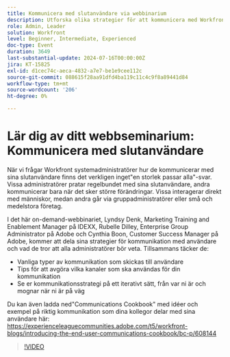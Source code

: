 ```yaml
---
title: Kommunicera med slutanvändare via webbinarium
description: Utforska olika strategier för att kommunicera med Workfront-användare i vårt on-demand-webbinarium. Lär dig av IDEXX-, Adobe- och Adobe Workfront-experter om effektiva kanaler, olika typer av kommunikation och hur ni utvecklar er strategi iterativt.
role: Admin, Leader
solution: Workfront
level: Beginner, Intermediate, Experienced
doc-type: Event
duration: 3649
last-substantial-update: 2024-07-16T00:00:00Z
jira: KT-15825
exl-id: d1cec74c-aeca-4832-a7e7-be1e9cee112c
source-git-commit: 088615f28aa91dfd4ba119c11c4c9f8a89441d84
workflow-type: tm+mt
source-wordcount: '206'
ht-degree: 0%

---
```


# Lär dig av ditt webbseminarium: Kommunicera med slutanvändare

När vi frågar Workfront systemadministratörer hur de kommunicerar med sina slutanvändare finns det verkligen inget&quot;en storlek passar alla&quot;-svar. Vissa administratörer pratar regelbundet med sina slutanvändare, andra kommunicerar bara när det sker större förändringar. Vissa interagerar direkt med människor, medan andra går via gruppadministratörer eller små och medelstora företag.

I det här on-demand-webbinariet, Lyndsy Denk, Marketing Training and Enablement Manager på IDEXX, Rubelle Dilley, Enterprise Group Administrator på Adobe och Cynthia Boon, Customer Success Manager på Adobe, kommer att dela sina strategier för kommunikation med användare och vad de tror att alla administratörer bör veta. Tillsammans täcker de:

* Vanliga typer av kommunikation som skickas till användare
* Tips för att avgöra vilka kanaler som ska användas för din kommunikation
* Se er kommunikationsstrategi på ett iterativt sätt, från var ni är och mognar när ni är på väg

Du kan även ladda ned&quot;Communications Cookbook&quot; med idéer och exempel på riktig kommunikation som dina kollegor delar med sina användare här: https://experienceleaguecommunities.adobe.com/t5/workfront-blogs/introducing-the-end-user-communications-cookbook/bc-p/608144

>[!VIDEO](https://video.tv.adobe.com/v/3431019/?learn=on)

